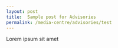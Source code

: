 ```yaml
---
layout: post
title:  Sample post for Advisories
permalink: /media-centre/advisories/test
---
```

Lorem ipsum sit amet
